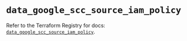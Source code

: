 # `data_google_scc_source_iam_policy`

Refer to the Terraform Registry for docs: [`data_google_scc_source_iam_policy`](https://registry.terraform.io/providers/hashicorp/google-beta/6.4.0/docs/data-sources/google_scc_source_iam_policy).
